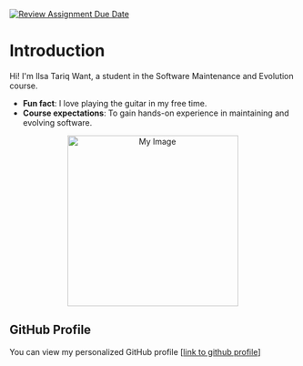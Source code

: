 [![Review Assignment Due Date](https://classroom.github.com/assets/deadline-readme-button-22041afd0340ce965d47ae6ef1cefeee28c7c493a6346c4f15d667ab976d596c.svg)](https://classroom.github.com/a/LQr4ft17)
# Introduction
Hi! I'm Ilsa Tariq Want, a student in the Software Maintenance and Evolution course.
- **Fun fact**: I love playing the guitar in my free time.
- **Course expectations**: To gain hands-on experience in
maintaining and evolving software.

<p align="center">
  <img src="image-upload.jpg" 
       alt="My Image" 
       width="300"/>
</p>

## GitHub Profile

You can view my personalized GitHub profile [[link to github profile](https://github.com/ilsatariqwant/ilsatariqwant.git)]

